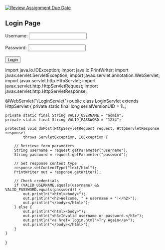 [![Review Assignment Due Date](https://classroom.github.com/assets/deadline-readme-button-22041afd0340ce965d47ae6ef1cefeee28c7c493a6346c4f15d667ab976d596c.svg)](https://classroom.github.com/a/RHnMb-7L)
<!DOCTYPE html>
<html>
<head>
    <title>Login</title>
</head>
<body>
    <h2>Login Page</h2>
    <form action="LoginServlet" method="post">
        Username: <input type="text" name="username" required><br><br>
        Password: <input type="password" name="password" required><br><br>
        <input type="submit" value="Login">
    </form>
</body>
</html>
import java.io.IOException;
import java.io.PrintWriter;
import javax.servlet.ServletException;
import javax.servlet.annotation.WebServlet;
import javax.servlet.http.HttpServlet;
import javax.servlet.http.HttpServletRequest;
import javax.servlet.http.HttpServletResponse;

@WebServlet("/LoginServlet")
public class LoginServlet extends HttpServlet {
    private static final long serialVersionUID = 1L;

    private static final String VALID_USERNAME = "admin";
    private static final String VALID_PASSWORD = "1234";

    protected void doPost(HttpServletRequest request, HttpServletResponse response)
            throws ServletException, IOException {
        
        // Retrieve form parameters
        String username = request.getParameter("username");
        String password = request.getParameter("password");

        // Set response content type
        response.setContentType("text/html");
        PrintWriter out = response.getWriter();

        // Check credentials
        if (VALID_USERNAME.equals(username) && VALID_PASSWORD.equals(password)) {
            out.println("<html><body>");
            out.println("<h2>Welcome, " + username + "!</h2>");
            out.println("</body></html>");
        } else {
            out.println("<html><body>");
            out.println("<h3>Invalid username or password.</h3>");
            out.println("<a href='login.html'>Try Again</a>");
            out.println("</body></html>");
        }
    }
}
